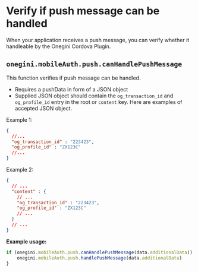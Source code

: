 # Verify if push message can be handled

<!-- toc -->

When your application receives a push message, you can verify whether it handleable by the Onegini Cordova Plugin.

## `onegini.mobileAuth.push.canHandlePushMessage`

This function verifies if push message can be handled.

- Requires a pushData in form of a JSON object
- Supplied JSON object should contain the `og_transaction_id` and `og_profile_id` entry in the root or `content` key. Here are examples of accepted JSON object.

Example 1:
```JSON
{
  //...
  "og_transaction_id" : "223423",
  "og_profile_id" : "ZX123C"
  //...
}
```
Example 2:

```JSON
{
  // ...
  "content" : {
    // ...
    "og_transaction_id" : "223423",
    "og_profile_id" : "ZX123C"
    // ...  
  }
  // ...
}
```

**Example usage:**

```js
if (onegini.mobileAuth.push.canHandlePushMessage(data.additionalData)) { 
    onegini.mobileAuth.push.handlePushMessage(data.additionalData)
}
```